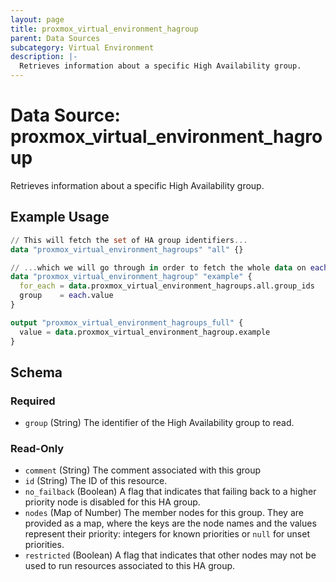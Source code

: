 ```yaml
---
layout: page
title: proxmox_virtual_environment_hagroup
parent: Data Sources
subcategory: Virtual Environment
description: |-
  Retrieves information about a specific High Availability group.
---
```


# Data Source: proxmox_virtual_environment_hagroup

Retrieves information about a specific High Availability group.

## Example Usage

```terraform
// This will fetch the set of HA group identifiers...
data "proxmox_virtual_environment_hagroups" "all" {}

// ...which we will go through in order to fetch the whole data on each group.
data "proxmox_virtual_environment_hagroup" "example" {
  for_each = data.proxmox_virtual_environment_hagroups.all.group_ids
  group    = each.value
}

output "proxmox_virtual_environment_hagroups_full" {
  value = data.proxmox_virtual_environment_hagroup.example
}
```

<!-- schema generated by tfplugindocs -->
## Schema

### Required

- `group` (String) The identifier of the High Availability group to read.

### Read-Only

- `comment` (String) The comment associated with this group
- `id` (String) The ID of this resource.
- `no_failback` (Boolean) A flag that indicates that failing back to a higher priority node is disabled for this HA group.
- `nodes` (Map of Number) The member nodes for this group. They are provided as a map, where the keys are the node names and the values represent their priority: integers for known priorities or `null` for unset priorities.
- `restricted` (Boolean) A flag that indicates that other nodes may not be used to run resources associated to this HA group.
